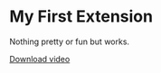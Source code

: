 # My First Extension

Nothing pretty or fun but works.

[Download video](https://github.com/chrisstanarsenault/2020-04-08-Roll-your-own-Chrome-dashboard/blob/master/src/QuickExtRecording.movDownload)
